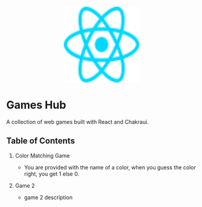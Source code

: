 <p align="center">
  <img src="src/assets/react.svg" alt="React Icon" width="200" height="200">
</p>

# Games Hub

A collection of web games built with React and Chakraui.

## Table of Contents

1. Color Matching Game

    - You are provided with the name of a color, when you guess the color right, you get 1 else 0.

2. Game 2

    - game 2 description